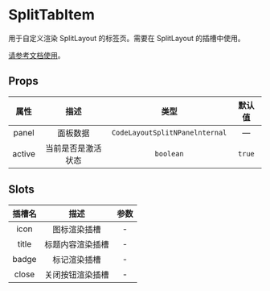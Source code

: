 # SplitTabItem

用于自定义渲染 SplitLayout 的标签页。需要在 SplitLayout 的插槽中使用。

[请参考文档使用](../guide/split-layout.md#自定义渲染面板头)。

## Props

| 属性 | 描述 | 类型 | 默认值 |
| :----: | :----: | :----: | :----: |
| panel | 面板数据 | `CodeLayoutSplitNPanelnternal` | — |
| active | 当前是否是激活状态 | `boolean` | `true` |

## Slots

| 插槽名 | 描述 | 参数 |
| :----: | :----: | :----: |
| icon | 图标渲染插槽 | - |
| title | 标题内容渲染插槽 | - |
| badge | 标记渲染插槽 | - |
| close | 关闭按钮渲染插槽 | - |
